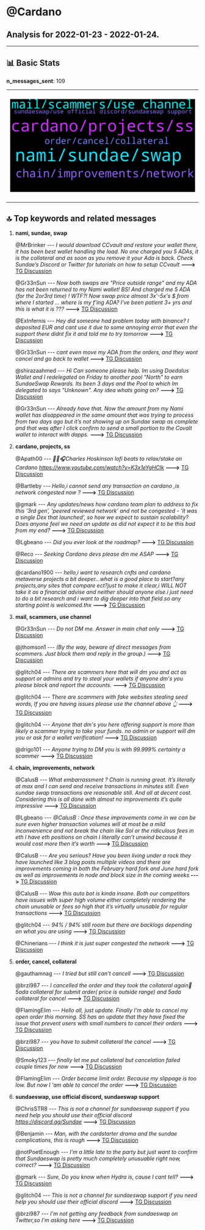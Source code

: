 # **@Cardano**
 ## Analysis for **2022-01-23** - **2022-01-24**.

---

## 📊 **Basic Stats**

**n_messages_sent**: 109

---
![wordcloud](Cardano_1Days_wordcloud.png)

---


## 🔝 **Top keywords and related messages**

1. **nami, sundae, swap**

    @MrBrinker --- *I would download CCvault and restore your wallet there, it has been best wallet handling the load. No one charged you 5 ADAs, it is the collateral and as soon as you remove it your Ada is back. Check Sundae’s Discord or Twitter for tutorials on how to setup CCvault* **--->** [TG Discussion](https://t.me/Cardano/774636)

    @Gr33nSun --- *Now both swaps are "Price outside range" and my ADA has not been returned to my Nami wallet! BS! And charged me 5 ADA (for the 2or3rd time) ! WTF?! Now swap price almost 3x'-5x's $ from where I started ... where is my f'ing ADA? I've been patient 3+ yrs and this is what it is ???* **--->** [TG Discussion](https://t.me/Cardano/774537)

    @ExInfernis --- *Hey did someone had problem today with binance? I deposited EUR and cant use it due to some annoying error that even the support there didnt fix it and told me to try tomorrow* **--->** [TG Discussion](https://t.me/Cardano/774466)

    @Gr33nSun --- *cant even move my ADA from the orders, and they wont cancel and go back to wallet* **--->** [TG Discussion](https://t.me/Cardano/774553)

    @shirazaahmed --- *Hi Can someone please help. Im using Daedalus Wallet and I redelegated on Friday to another pool "North" to earn SundaeSwap Rewards. Its been 3 days and the Pool to which Im delegated to says "Unknown". Any idea whats going on?* **--->** [TG Discussion](https://t.me/Cardano/775039)

    @Gr33nSun --- *Already have that. Now the amount from my Nami wallet has disappeared in the same amount that was trying to process from two days ago but it’s not showing up on Sundae swap as complete and that was after I click confirm to send a small portion to the Covalt wallet to interact with dapps.* **--->** [TG Discussion](https://t.me/Cardano/774494)

2. **cardano, projects, ss**

    @Apath00 --- *🎼🎹🎧Charles Hoskinson lofi beats to relax/stake on Cardano  https://www.youtube.com/watch?v=K3x1eYgHClk* **--->** [TG Discussion](https://t.me/Cardano/774480)

    @Bartleby --- *Hello,i cannot send any transaction on cardano ,is network congested now ?* **--->** [TG Discussion](https://t.me/Cardano/774666)

    @gmark --- *Any updates/news how cardano team plan to address to fix this ‘3rd gen’, ‘peered reviewed network’ and not be congested - ‘it was a single Dex that launched’, so how we expect to sustain scalability? Does anyone feel we need an update as did not expect it to be this bad from my end?* **--->** [TG Discussion](https://t.me/Cardano/774793)

    @Lgbeano --- *Did you ever look at the roadmap?* **--->** [TG Discussion](https://t.me/Cardano/774797)

    @Reco --- *Seeking Cardano devs please dm me ASAP* **--->** [TG Discussion](https://t.me/Cardano/774877)

    @cardano1900 --- *hello,i want to research cnfts and cardano metaverse projects a bit deeper...what is a good place to start?any projects,any sites that compare ect?just to make it clear,i WILL NOT take it as a financial advise and neither should anyone else.i just need to do a bit research and i want to dig deeper into that field.so any starting point is welcomed.thx* **--->** [TG Discussion](https://t.me/Cardano/774648)

3. **mail, scammers, use channel**

    @Gr33nSun --- *Do not DM me. Answer in main chat only* **--->** [TG Discussion](https://t.me/Cardano/774502)

    @jthomson1 --- *(By the way, beware of direct messages from scammers. Just  block them and reply in the group.)* **--->** [TG Discussion](https://t.me/Cardano/775093)

    @glitch04 --- *There are scammers here that will dm you and act as support or admins and try to steal your wallets if anyone dm's you please block and report the accounts.* **--->** [TG Discussion](https://t.me/Cardano/774867)

    @glitch04 --- *There are scammers with fake websites stealing seed words, If you are having issues please use the channel above 👆* **--->** [TG Discussion](https://t.me/Cardano/774635)

    @glitch04 --- *Anyone that dm's you here offering support is more than likely a scammer trying to take your funds. no admin or support will dm you or ask for a wallet verification!* **--->** [TG Discussion](https://t.me/Cardano/774568)

    @drigo101 --- *Anyone trying to DM you is with 99.999% certainty a scammer* **--->** [TG Discussion](https://t.me/Cardano/774560)

4. **chain, improvements, network**

    @CalusB --- *What embarrassment ? Chain is running great. It’s literally at max and I can send and receive transactions in minutes still. Even sundae swap transactions are reasonable still. And all at decent cost. Considering this is all done with almost no improvements it’s quite impressive* **--->** [TG Discussion](https://t.me/Cardano/774798)

    @Lgbeano --- *@CalusB : Once these improvements come in we can be sure even higher transaction volumes will at most be a mild inconvenience and not break the chain like Sol or the ridiculous fees in eth I have eth positions on chain I literally can’t unwind because it would cost more then it’s worth* **--->** [TG Discussion](https://t.me/Cardano/774805)

    @CalusB --- *Are you serious? Have you been living under a rock they have launched like 3 blog posts multiple videos and there are improvements coming in both the February hard fork and June hard fork as well as improvements in node and block size in the coming weeks* **--->** [TG Discussion](https://t.me/Cardano/774794)

    @CalusB --- *Wow this auto bot is kinda insane. Both our competitors have issues with super high volume either completely rendering the chain unusable or fees so high that it’s virtually unusable for regular transactions* **--->** [TG Discussion](https://t.me/Cardano/774802)

    @glitch04 --- *94% / 94% still room but there are backlogs depending on what you are using* **--->** [TG Discussion](https://t.me/Cardano/774674)

    @Chinerians --- *I think it is just super congested the network* **--->** [TG Discussion](https://t.me/Cardano/774644)

5. **order, cancel, collateral**

    @gauthamnag --- *I tried but still can't cancell* **--->** [TG Discussion](https://t.me/Cardano/774445)

    @brzi987 --- *I cancelled the order and they took the collateral again🤦 5ada collateral for submit order( price is outside range) and 5ada collateral for cancel* **--->** [TG Discussion](https://t.me/Cardano/774444)

    @FlamingElim --- *Hello all, just update. Finally I'm able to cancel my open order this morning.  SS has an update that they have fixed the issue that prevent users with small numbers to cancel their orders* **--->** [TG Discussion](https://t.me/Cardano/774565)

    @brzi987 --- *you have to submit collateral the cancel* **--->** [TG Discussion](https://t.me/Cardano/774447)

    @Smoky123 --- *finally let me put collateral but cancelation failed couple times for now* **--->** [TG Discussion](https://t.me/Cardano/774446)

    @FlamingElim --- *Order became limit order. Because my slippage is too low. But now I 'am able to cancel the order* **--->** [TG Discussion](https://t.me/Cardano/774641)

6. **sundaeswap, use official discord, sundaeswap support**

    @ChrisSTR8 --- *This is not a channel for sundaeswap support if you need help you should use their official discord https://discord.gg/Sundae* **--->** [TG Discussion](https://t.me/Cardano/774913)

    @Benjamin --- *Man, with the cardstarter drama and the sundae complications, this is rough* **--->** [TG Discussion](https://t.me/Cardano/774551)

    @notPoetEnough --- *I'm a little late to the party but just want to confirm that Sundaeswap is pretty much completely unusuable right now, correct?* **--->** [TG Discussion](https://t.me/Cardano/774918)

    @gmark --- *Sure, Do you know when Hydra is, cause I cant tell?* **--->** [TG Discussion](https://t.me/Cardano/774799)

    @glitch04 --- *This is not a channel for sundaeswap support if you need help you should use their official discord* **--->** [TG Discussion](https://t.me/Cardano/774866)

    @brzi987 --- *I'm not getting any feedback from sundaeswap on Twitter,so I'm asking here* **--->** [TG Discussion](https://t.me/Cardano/774757)

